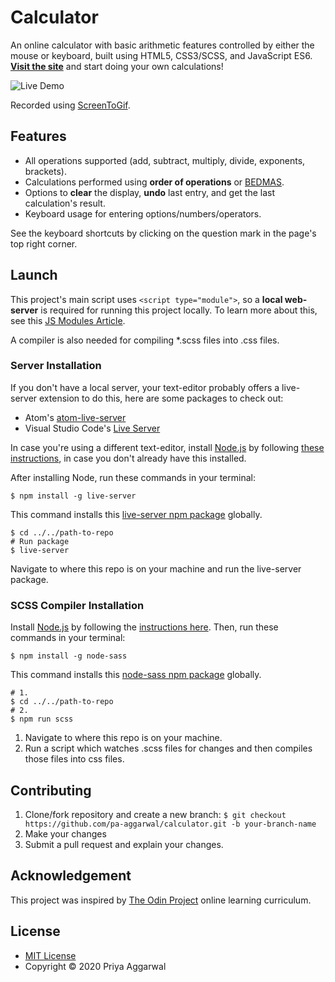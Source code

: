 # Calculator

An online calculator with basic arithmetic features controlled by either the mouse or keyboard, built using HTML5, CSS3/SCSS, and JavaScript ES6. [__Visit the site__](https://pa-aggarwal.github.io/calculator/) and start doing your own calculations!

![Live Demo](demo.gif)

Recorded using [ScreenToGif](https://www.screentogif.com/).

## Features

* All operations supported (add, subtract, multiply, divide, exponents, brackets).
* Calculations performed using __order of operations__ or [BEDMAS](https://en.wikipedia.org/wiki/Order_of_operations#Mnemonics).
* Options to __clear__ the display, __undo__ last entry, and get the last calculation's result.
* Keyboard usage for entering options/numbers/operators.

See the keyboard shortcuts by clicking on the question mark in the page's top right corner.

## Launch

This project's main script uses `<script type="module">`, so a __local web-server__ is required for running this project locally. To learn more about this, see this [JS Modules Article](https://javascript.info/modules-intro).

A compiler is also needed for compiling \*.scss files into .css files.

### Server Installation

If you don't have a local server, your text-editor probably offers a live-server extension to do this, here are some packages to check out:
* Atom's [atom-live-server](https://atom.io/packages/atom-live-server)
* Visual Studio Code's [Live Server](https://marketplace.visualstudio.com/items?itemName=ritwickdey.LiveServer)

In case you're using a different text-editor, install [Node.js](https://nodejs.org/en/) by following [these instructions](https://www.npmjs.com/get-npm), in case you don't already have this installed.

After installing Node, run these commands in your terminal:

```
$ npm install -g live-server
```
This command installs this [live-server npm package](https://www.npmjs.com/package/live-server#installation) globally.

```
$ cd ../../path-to-repo
# Run package
$ live-server
```
Navigate to where this repo is on your machine and run the live-server package.

### SCSS Compiler Installation

Install [Node.js](https://nodejs.org/en/) by following the [instructions here](https://www.npmjs.com/get-npm). Then, run these commands in your terminal:

```
$ npm install -g node-sass
```
This command installs this [node-sass npm package](https://www.npmjs.com/package/node-sass) globally.

```
# 1.
$ cd ../../path-to-repo
# 2.
$ npm run scss
```

1. Navigate to where this repo is on your machine.
2. Run a script which watches .scss files for changes and then compiles those files into css files.

## Contributing

1. Clone/fork repository and create a new branch: `$ git checkout https://github.com/pa-aggarwal/calculator.git -b your-branch-name`
2. Make your changes
3. Submit a pull request and explain your changes.

## Acknowledgement

This project was inspired by [The Odin Project](https://www.theodinproject.com/home) online learning curriculum.

## License

* [MIT License](https://opensource.org/licenses/MIT)
* Copyright &copy; 2020 Priya Aggarwal
